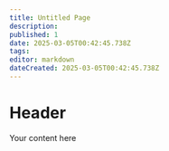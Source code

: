 ```yaml
---
title: Untitled Page
description: 
published: 1
date: 2025-03-05T00:42:45.738Z
tags: 
editor: markdown
dateCreated: 2025-03-05T00:42:45.738Z
---
```


# Header
Your content here